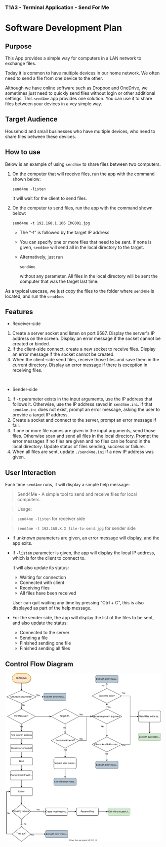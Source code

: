### T1A3 - Terminal Application - Send For Me

# Software Development Plan

## **Purpose**

This App provides a simple way for computers in a LAN network to exchange files.

Today it is common to have multiple devices in our home network. We often need to send a file from one device to the other. 

Although we have online software such as Dropbox and OneDrive, we sometimes just need to quickly send files without login or other additional settings. This `send4me` app provides one solution. You can use it to share files between your devices in a vey simple way.

## **Target Audience**

Household and small businesses who have multiple devices, who need to share files between these devices.

## **How to use**

Below is an example of using `send4me` to share files between two computers.

1. On the computer that will receive files, run the app with the command shown below:

   `send4me -listen`

   It will wait for the client to send files.

2. On the computer to send files, run the app with the command shown below:

   `send4me -t 192.168.1.106 IMG001.jpg`

   * The "-t" is followed by the target IP address.
   * You can specify one or more files that need to be sent. If none is given,  `send4me` will send all in the local directory to the target.

   * Alternatively, just run 
   
      `send4me` 
      
      without any parameter. All files in the local directory will be sent the computer that was the target last time.

As a typical usecase, we just copy the files to the folder where `send4me` is located, and run the `send4me`. 

## **Features**

- Receiver-side
1. Create a server socket and listen on port 9587. Display the server's IP address on the screen. Display an error message if the socket cannot be created or binded.
2. If the client-side connect, create a new socket to receive files. Display an error message if the socket cannot be created.
3. When the client-side send files, receive those files and save them in the current directory. Display an error message if there is exception in receiving files.

<br>

- Sender-side

1. If `-t` parameter exists in the input arguments, use the IP address that follows it. Otherwise, use the IP address saved in `send4me.ini`. If that `send4me.ini` does not exist, prompt an error message, asking the user to provide a target IP address.
2. Create a socket and connect to the server, prompt an error message if fail.
3. If one or more file names are given in the input arguments, send those files. Otherwise scan and send all files in the local directory. Prompt the error messages if no files are given and no files can be found in the local directory. Update status of files sending, success or failure. 
3. When all files are sent, update `./send4me.ini` if a new IP address was given.

## **User Interaction**

Each time `send4me` runs, it will display a simple help message:

> Send4Me - A simple tool to send and receive files for local computers.

> Usage:

> `send4me -listen` for receiver side

> `send4me -t 192.168.X.X file-to-send.jpg` for sender side

- If unknown parameters are given, an error message will display, and the app exits.

- If `-listen` parameter is given, the app will display the local IP address, which is for the client to connect to. 

   It will also update its status:
   * Waiting for connection
   * Connected with client
   * Receiving files
   * All files have been received

   User can quit waiting any time by pressing "Ctrl + C", this is also displayed as part of the help message.

- For the sender side, the app will display the list of the files to be sent, and also update the status:
   * Connected to the server
   * Sending a file
   * Finished sending one file
   * Finished sending all files

## **Control Flow Diagram**

![Flow Diagram](./send4me.svg)